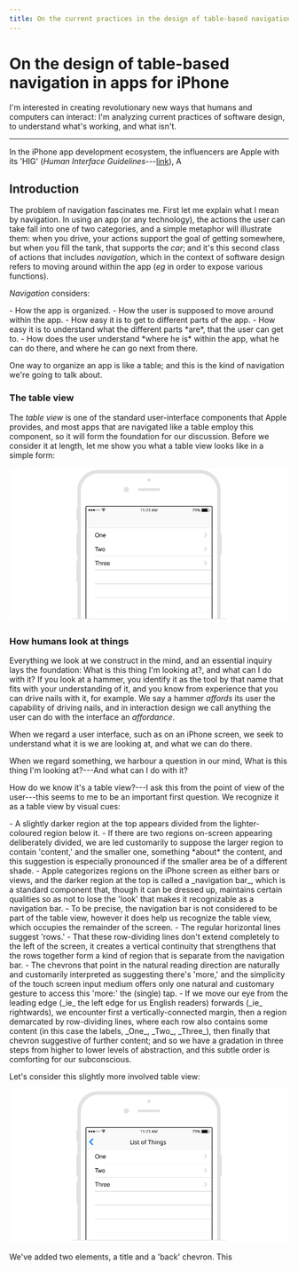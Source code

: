 ```yaml
---
title: On the current practices in the design of table-based navigation in apps for iPhone
---
```


# On the design of table-based navigation in apps for iPhone

I'm interested in creating revolutionary new ways that humans and computers can interact: I'm analyzing current practices of software design, to understand what's working, and what isn't.

* * *

In the iPhone app development ecosystem, the influencers are Apple with its 'HIG' (_Human Interface Guidelines_---[link](https://developer.apple.com/ios/human-interface-guidelines/)), A

## Introduction
The problem of navigation fascinates me. First let me explain what I mean by navigation. In using an app (or any technology), the actions the user can take fall into one of two categories, and a simple metaphor will illustrate them: when you drive, your actions support the goal of getting somewhere, but when you fill the tank, that supports the *car*; and it's this second class of actions that includes _navigation_, which in the context of software design refers to moving around within the app (_eg_ in order to expose various functions).

_Navigation_ considers:
<p delete-line/>
- How the app is organized.
- How the user is supposed to move around within the app.
- How easy it is to get to different parts of the app.
- How easy it is to understand what the different parts *are*, that the user can get to.
- How does the user understand *where he is* within the app, what he can do there, and where he can go next from there.

One way to organize an app is like a table; and this is the kind of navigation we're going to talk about.

### The table view
The _table view_ is one of the standard user-interface components that Apple provides, and most apps that are navigated like a table employ this component, so it will form the foundation for our discussion. Before we consider it at length, let me show you what a table view looks like in a simple form:

<img src="/assets/2017-03-01-table-based-navigation--table-view-1.svg">

### How humans look at things
Everything we look at we construct in the mind, and an essential inquiry lays the foundation: What is this thing I'm looking at?, and what can I do with it? If you look at a hammer, you identify it as the tool by that name that fits with your understanding of it, and you know from experience that you can drive nails with it, for example. We say a hammer _affords_ its user the capability of driving nails, and in interaction design we call anything the user can do with the interface an _affordance_.

When we regard a user interface, such as on an iPhone screen, we seek to understand what it is we are looking at, and what we can do there.

When we regard something, we harbour a question in our mind, What is this thing I'm looking at?---And what can I do with it?

How do we know it's a table view?---I ask this from the point of view of the user---this seems to me to be an important first question. We recognize it as a table view by visual cues:
<p delete-line/>
- A slightly darker region at the top appears divided from the lighter-coloured region below it.
- If there are two regions on-screen appearing deliberately divided, we are led customarily to suppose the larger region to contain 'content,' and the smaller one, something *about* the content, and this suggestion is especially pronounced if the smaller area be of a different shade.
- Apple categorizes regions on the iPhone screen as either bars or views, and the darker region at the top is called a _navigation bar_, which is a standard component that, though it can be dressed up, maintains certain qualities so as not to lose the 'look' that makes it recognizable as a navigation bar.
- To be precise, the navigation bar is not considered to be part of the table view, however it does help us recognize the table view, which occupies the remainder of the screen.
- The regular horizontal lines suggest 'rows.'
- That these row-dividing lines don't extend completely to the left of the screen, it creates a vertical continuity that strengthens that the rows together form a kind of region that is separate from the navigation bar.
- The chevrons that point in the natural reading direction are naturally and customarily interpreted as suggesting there's 'more,' and the simplicity of the touch screen input medium offers only one natural and customary gesture to access this 'more:' the (single) tap.
- If we move our eye from the leading edge (_ie_ the left edge for us English readers) forwards (_ie_ rightwards), we encounter first a vertically-connected margin, then a region demarcated by row-dividing lines, where each row also contains some content (in this case the labels, _One_, _Two_, _Three_), then finally that chevron suggestive of further content; and so we have a gradation in three steps from higher to lower levels of abstraction, and this subtle order is comforting for our subconscious.

Let's consider this slightly more involved table view:

<img src="/assets/2017-03-01-table-based-navigation--table-view-2.svg">

We've added two elements, a title and a 'back' chevron. This 

<!-- ## Introduction

### What this is about
I'm interested in creating revolutionary new ways that humans and computers can interact. My journey begins by considering the designs that are currently being produced by the software industry; and trying to understand what's working, and what isn't.

This analysis is about taking something apart so we know how it works. The thing I chose to take apart is the iPhone app I use most: it is Overcast, a podcast app by Marco Arment. (Overcast is one of the best-designed apps out there, and the care and thoughtfulness Mr. Arment has poured into it have produced a quality beyond what Apple is capable of. I'm not kidding.)

### About the app
<aside in-the-margin><figure><img class="small" src="/assets/2017-03-02-overcast-design-analysis--overcast-logo.svg"></figure></aside>

- _Overcast_<sup>&reg;</sup> by Marco Arment.
- Link to app website: [overcast.fm](http://overcast.fm).

To describe what Overcast is, in simplest terms: it is an app that affords the following fundamental capabilities. The user can:
<p delete-line/>
- manage a list of podcasts (from the list of all available podcasts)
- for each podcast, manage a list of episodes (from the list of all avaiable episodes for that podcast)
- play a podcast

### The scope of our analysis
Right now I happen to care about the design of the navigation: *not* how the app fulfills the user's goals, but how the user is able to move around within the app. (This is the most fundamental aspect of any app.)

## Deconstructing Overcast's navigation

### The root navigation screen

<img special src="/assets/2017-03-01-overcast-design-analysis--root-navigation-screen-0.svg">
In order to reason with agility, we will simplify the screens into symbolic representations. To begin, consider the figure above; this is how the app looks in its root navigation screen. Next, let's constrain our attention to include the screen only:
<img special src="/assets/2017-03-01-overcast-design-analysis--root-navigation-screen-1.svg">

Let's simplify to the essentials, and we'll consider the resulting wireframe:
<img special src="/assets/2017-03-01-overcast-design-analysis--root-navigation-screen-2.svg">
The essential elements of the root navigation screen are the status bar (1), the navigation bar (2), and the table view (3). The status bar (1) is that thin band at the topmost region of the screen, displaying information such as the current time. Moving our eye downward, the navigation bar (2) is next, and to be exact, its region of the screen actually starts from the very top of the screen, so that it goes *under* the status bar. The table view (3) is the region distinguished by a blue (rather than gray) boundary; that is where in our example the podcasts are listed; and the table view's function *generally* is to list a screenful of items from a larger list, to provides a viewport---as much as one screen can show---into a larger list of items. And to denote that the region contains more than one screen can display, I have chosen to use a dashed line to indicate that more elements exist 'below' the lower boundary.

### The table view

Let's consider what this navigational element is like, the table view.
<img special src="/assets/2017-03-01-overcast-design-analysis--root-navigation-screen-3.svg"> -->


<!-- ### About the app
<aside in-the-margin><figure><img class="small" src="/assets/2017-03-02-overcast-design-analysis--overcast-logo.svg"></figure></aside>

- _Overcast_<sup>&reg;</sup> by Marco Arment.
- Link to app website: [overcast.fm](http://overcast.fm).

### Preamble
There is a great big technological party, but not everyone is invited. I'm thinking of older people, whose experience in using new technologies is rather frustrating than fulfilling. And it's not their fault: the field of software design is in its infancy: we still don't know how to create except only the most crude kinds of interactions between human and computer. It's an exciting time for someone who has a vision.

This analysis is about taking something apart so I know how it works. The thing I chose to take apart is the app I use most: it is Overcast, a podcast app by Marco Arment. Not only do I consider Overcast to be one of the best-designed apps out there, but I love its creator also, Marco Arment, who has been an outspoken influencer and benefactor to the industry.

* * *

## Why navigation

_Ie_ why is it only the design of the *navigation* that concerns me? --- Keep this question in mind.

### What is _excise_?

Former Apple designer Bret Victor can introduce us to interaction designer Alan Cooper's concept of _excise_:
<p delete-line/>
> Alan Cooper defines _excise_ [...] as a cognitive or physical penalty for using a tool—effort demanded by the tool that is not directly in pursuit of a goal. For example, filling a gas tank is done to support the car, not the goal of arriving at a destination. Cooper goes on to assert that software navigation is nothing but excise:
<p delete-line/>
> > ...the most important thing to realize about navigation is that, in almost all cases, it represents pure excise, or something close to it. Except in games where the goal is to navigate successfully through a maze of obstacles, navigation through software does not meet user goals, needs, or desires. Unnecessary or difficult navigation thus becomes a major frustration to users. In fact, it is the author’s [_ie_ Mr. Cooper's] opinion that poorly designed navigation presents the *number-one problem* in the design of any software application or system...

I believe Mr. Cooper to be right, and if we considered user aggravation in aggregate, it's the design of how apps are supposed to be navigated that forms the greatest contribution to that unhappy culmination. My attention, then, is directed at this special class of excise. (I am also attracted that app navigation is one of those simple problems we should've already come up with a few good solutions for. The decades have given us many solutions, and still we wait for a few good ones. It always fascinates me when the simplest problems go unsolved.)

* * *

## How to list things

In creating Overcast, Mr. Arment had to figure out first how to show a list of things on a touchscreen (those 'things' being either podcasts or podcast episodes, depending on whether the user is looking at the list of podcasts, or having navigated inside a podcast, is looking at a list of podcast episodes). Nor are those things listed supposed to be passive, but interactive in some way, so that tapping on them would do something (_eg_ tapping a podcast navigates inside it).

I want to understand how to list things on a mobile device touchscreen in simplest terms. The screen can show things, and affords that the user can touch and draw what are called _gestures_ on it; so the medium of communication is visual and... indicative (I wanted to say gestural but that would be less accurate)---the user *indicates* things on the screen in expectation that the app is 'paying attention,' and he uses an index finger or thumb for a stylus.

There are three things we do with a list:
<p delete-line/>
- View it (_ie_ its items).
- Change it (delete or add an item).
- 'Invoke' one of its items.

The mobile device touchscreen, being small, provides only a window into the true list, and cannot show all the items simultaneously. The user's eye, having finished reading the on-screen items, has nowhere to go, unless some indicative gesture---that being the only gesture available to 'talk balk' (as we have already implied)---is needed to supplement the visual sense's consuming. The speed of the visual sense does not convene with latency or delay, so it is important that whatsoever this supplemental gesture be, that it be as quick and easy to execute as possible.

If we think about how we used to scroll touchscreens before we had even electricity, it would inform us of which gesture this should be; and though you will think the answer to be obvious, maybe you never thought to get there in this way. Before electricity, we had a touchscreen, but you'll have to humour me. The touchscreen, so to speak, was in operation whenever we would *draw*. Imagine the very mechanics of putting pen to paper to draw. You place the point on the page, and I will suggest you have started a data feed. You are about to scroll through a list of positions your pentip 'is' in relation to where you want it to be: in other words, there's the curve that you want to draw, and the actual curve your hand draws; and these two curves would diverge significantly if not for the fact that as you form your line you are constantly advancing your view of them while correcting any minute discrepancies between them. So here we have a form of scrolling already popular even before touchscreens. And we are reminded how intimate the hand is with the eye, how practiced they are in coordination. So it feels natural that the dragging gesture



Developers have relied on Apple's guidelines for direction, as well as thinking of the generally-accepted user-interface idioms, which last is like a tradition of how user interfaces are understood to work.





For lists of things on an Apple mobile device, there a



 The accepted user-interface idiom concerning navigating a list is via scrolling it (with a finger).




<figure><img with-border src="/assets/2017-03-01-overcast-design-analysis--root-navigation-screen-0.svg"></figure>

<figure><img with-border src="/assets/2017-03-01-overcast-design-analysis--root-navigation-screen-1.svg"></figure>

<figure><img with-border src="/assets/2017-03-01-overcast-design-analysis--root-navigation-screen-2.svg"></figure> -->